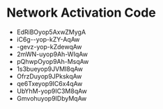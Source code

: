 # Network Activation Code
* EdRiBOyop5AxwZMygA
* iC6g--yop-kZY-AqAw
* -gevz-yop-kZdewqAw
* 2mWN-uyop9Ah-WIqAw
* pQhwpOyop9Ah-MsqAw
* 1s3bueyop9JVMI8qAw
* OfrzDuyop9JPkskqAw
* qe6Txeyop9IC6x4qAw
* UbYhM-yop9IC3M8qAw
* Gmvohuyop9IDbyMqAw